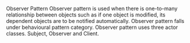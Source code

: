 Observer Pattern
Observer pattern is used when there is one-to-many relationship between objects such as if one object is modified, 
its dependent objects are to be notified automatically. 
Observer pattern falls under behavioural pattern category. 
Observer pattern uses three actor classes. Subject, Observer and Client. 